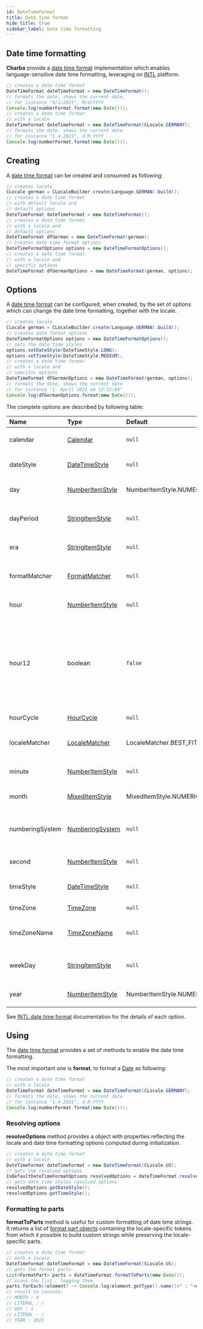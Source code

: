 ```yaml
---
id: DateTimeFormat
title: Date time format
hide_title: true
sidebar_label: Date time formatting
---
```

## Date time formatting

**Charba** provide a [date time format](https://pepstock-org.github.io/Charba/6.5/org/pepstock/charba/client/intl/DateTimeFormat.html) implementation which enables language-sensitive date time formatting, leveraging on [INTL](https://developer.mozilla.org/en-US/docs/Web/JavaScript/Reference/Global_Objects/Intl/DateTimeFormat) platform.

```java
// creates a date time format
DateTimeFormat dateTimeFormat = new DateTimeFormat();
// formats the date, shows the current date, 
// for instance "4/1/2021", M/d/YYYY
Console.log(numberFormat.format(new Date()));
// creates a date time format 
// with a locale
DateTimeFormat dateTimeFormat = new DateTimeFormat(CLocale.GERMANY);
// formats the date, shows the current date 
// for instance "1.4.2021", d.M.YYYY
Console.log(numberFormat.format(new Date()));
```

## Creating

A [date time format](https://pepstock-org.github.io/Charba/6.5/org/pepstock/charba/client/intl/DateTimeFormat.html) can be created and consumed as following: 

```java
// creates locale
CLocale german = CLocaleBuilder.create(Language.GERMAN).build();
// creates a date time format
// with default locale and
// default options
DateTimeFormat dateTimeFormat = new DateTimeFormat();
// creates a date time format
// with a locale and
// default options
DateTimeFormat dfGerman = new DateTimeFormat(german);
// creates date time format options
DateTimeFormatOptions options = new DateTimeFormatOptions();
// creates a date time format
// with a locale and
// specific options
DateTimeFormat dfGermanOptions = new DateTimeFormat(german, options);
```

## Options

A [date time format](https://pepstock-org.github.io/Charba/6.5/org/pepstock/charba/client/intl/DateTimeFormat.html) can be configured, when created, by the set of options which can change the date time formatting, together with the locale.

```java
// creates locale
CLocale german = CLocaleBuilder.create(Language.GERMAN).build();
// creates date format options
DateTimeFormatOptions options = new DateTimeFormatOptions();
// sets the date time styles
options.setDateStyle(DateTimeStyle.LONG);
options.setTimeStyle(DateTimeStyle.MEDIUM);
// creates a date time format
// with a locale and
// specific options
DateTimeFormat dfGermanOptions = new DateTimeFormat(german, options);
// formats the date, shows the current date 
// for instance "1. April 2021 um 12:12:04"
Console.log(dfGermanOptions.format(new Date()));
```

The complete options are described by following table:

| Name | Type | Default | Description
| :- | :- | :- | :-
| calendar | [Calendar](https://pepstock-org.github.io/Charba/6.5/org/pepstock/charba/client/intl/enums/Calendar.html) | `null` | The calendar to use for formatting.
| dateStyle | [DateTimeStyle](https://pepstock-org.github.io/Charba/6.5/org/pepstock/charba/client/intl/enums/DateTimeStyle.html) | `null` | The date style to use when formatting.
| day | [NumberItemStyle](https://pepstock-org.github.io/Charba/6.5/org/pepstock/charba/client/intl/enums/NumberItemStyle.html) | NumberItemStyle.NUMERIC | The representation of the day.
| dayPeriod | [StringItemStyle](https://pepstock-org.github.io/Charba/6.5/org/pepstock/charba/client/intl/enums/StringItemStyle.html) | `null` | The way day periods should be expressed.
| era | [StringItemStyle](https://pepstock-org.github.io/Charba/6.5/org/pepstock/charba/client/intl/enums/StringItemStyle.html) | `null` | The representation of the era.
| formatMatcher | [FormatMatcher](https://pepstock-org.github.io/Charba/6.5/org/pepstock/charba/client/intl/enums/FormatMatcher.html) | `null` | The format matching algorithm to use. 
| hour | [NumberItemStyle](https://pepstock-org.github.io/Charba/6.5/org/pepstock/charba/client/intl/enums/NumberItemStyle.html) | `null` | The representation of the hour. 
| hour12 | boolean | `false` | Whether to use 12-hour time (as opposed to 24-hour time).<br/> This option overrides the `hourCycle` option in case both are present.
| hourCycle | [HourCycle](https://pepstock-org.github.io/Charba/6.5/org/pepstock/charba/client/intl/enums/HourCycle.html) | `null` | The hour cycle to use.
| localeMatcher | [LocaleMatcher](https://pepstock-org.github.io/Charba/6.5/org/pepstock/charba/client/intl/enums/LocaleMatcher.html) | LocaleMatcher.BEST_FIT | The locale matching algorithm to use.
| minute | [NumberItemStyle](https://pepstock-org.github.io/Charba/6.5/org/pepstock/charba/client/intl/enums/NumberItemStyle.html) | `null` | The representation of the minute. 
| month | [MixedItemStyle](https://pepstock-org.github.io/Charba/6.5/org/pepstock/charba/client/intl/enums/MixedItemStyle.html) | MixedItemStyle.NUMERIC | The representation of the month.
| numberingSystem | [NumberingSystem](https://pepstock-org.github.io/Charba/6.5/org/pepstock/charba/client/intl/enums/NumberingSystem.html) | `null` | The numbering system to use for date time formatting. 
| second | [NumberItemStyle](https://pepstock-org.github.io/Charba/6.5/org/pepstock/charba/client/intl/enums/NumberItemStyle.html) | `null` | The representation of the second. 
| timeStyle | [DateTimeStyle](https://pepstock-org.github.io/Charba/6.5/org/pepstock/charba/client/intl/enums/DateTimeStyle.html) | `null` | The time style to use when formatting.
| timeZone | [TimeZone](https://pepstock-org.github.io/Charba/6.5/org/pepstock/charba/client/intl/enums/TimeZone.html) | `null` | The time zone to use.
| timeZoneName | [TimeZoneName](https://pepstock-org.github.io/Charba/6.5/org/pepstock/charba/client/intl/enums/TimeZoneName.html) | `null` | The representation of the time zone name. 
| weekDay | [StringItemStyle](https://pepstock-org.github.io/Charba/6.5/org/pepstock/charba/client/intl/enums/StringItemStyle.html) | `null` | The representation of the weekday.
| year | [NumberItemStyle](https://pepstock-org.github.io/Charba/6.5/org/pepstock/charba/client/intl/enums/NumberItemStyle.html) | NumberItemStyle.NUMERIC | The representation of the year.

See [INTL date time format](https://developer.mozilla.org/en-US/docs/Web/JavaScript/Reference/Global_Objects/Intl/DateTimeFormat/DateTimeFormat#parameters) documentation for the details of each option.

## Using

The [date time format](https://pepstock-org.github.io/Charba/6.5/org/pepstock/charba/client/intl/DateTimeFormat.html) provides a set of methods to enable the date time formatting.

The most important one is **format**, to format a [Date](https://docs.oracle.com/en/java/javase/11/docs/api/java.base/java/util/Date.html) as following:

```java
// creates a date time format 
// with a locale
DateTimeFormat dateTimeFormat = new DateTimeFormat(CLocale.GERMANY);
// formats the date, shows the current date 
// for instance "1.4.2021", d.M.YYYY
Console.log(numberFormat.format(new Date()));
```

### Resolving options

**resolveOptions** method provides a object with properties reflecting the locale and date time formatting options computed during initialization.

```java
// creates a date time format 
// with a locale
DateTimeFormat dateTimeFormat = new DateTimeFormat(CLocale.US);
// gets the resolved options
IsDefaultDateTimeFormatOptions resolvedOptions = dateTimeFormat.resolveOptions();
// gets date time styles resolved options
resolvedOptions.getDateStyle();
resolvedOptions.getTimeStyle();
```

### Formatting to parts

**formatToParts** method is useful for custom formatting of date time strings. It returns a list of [format part objects](https://pepstock-org.github.io/Charba/6.5/org/pepstock/charba/client/intl/FormatPart.html) containing the locale-specific tokens from which it possible to build custom strings while preserving the locale-specific parts.

```java
// creates a date time format 
// with a locale
DateTimeFormat dateTimeFormat = new DateTimeFormat(CLocale.US);
// gets the format parts
List<FormatPart> parts = dateTimeFormat.formatToParts(new Date());
// scans the list , logging them
parts.forEach((element) -> Console.log(element.getType().name()+" : "+element.getValue()));
// result to console:
// MONTH : 4
// LITERAL : /
// DAY : 1
// LITERAL : /
// YEAR : 2021
```
